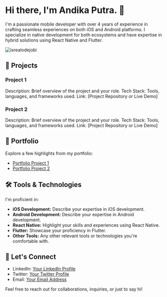 # Hi there, I'm Andika Putra. 👋

I'm a passionate mobile developer with over 4 years of experience in crafting seamless experiences on both iOS and Android platforms. I specialize in native development for both ecosystems and have expertise in hybrid solutions using React Native and Flutter.

<p align="left"> <img src="https://komarev.com/ghpvc/?username=ara-apps-dev&label=Profile%20views&color=0e75b6&style=flat" alt="isrealodejobi" />
</p>

## 🚀 Projects

### Project 1
Description: Brief overview of the project and your role.
Tech Stack: Tools, languages, and frameworks used.
Link: [Project Repository or Live Demo]

### Project 2
Description: Brief overview of the project and your role.
Tech Stack: Tools, languages, and frameworks used.
Link: [Project Repository or Live Demo]

<!-- Add more projects if needed -->

## 🌟 Portfolio

Explore a few highlights from my portfolio:

- [Portfolio Project 1](Link)
- [Portfolio Project 2](Link)

## 🛠️ Tools & Technologies

I'm proficient in:

- **iOS Development:** Describe your expertise in iOS development.
- **Android Development:** Describe your expertise in Android development.
- **React Native:** Highlight your skills and experiences using React Native.
- **Flutter:** Showcase your proficiency in Flutter.
- **Other Tools:** Any other relevant tools or technologies you're comfortable with.

## 💬 Let's Connect

- LinkedIn: [Your LinkedIn Profile](Link)
- Twitter: [Your Twitter Profile](Link)
- Email: [Your Email Address](mailto:your.email@example.com)

Feel free to reach out for collaborations, inquiries, or just to say hi!

<!--
Add any additional sections or customize further based on your preferences and additional information you'd like to showcase.
-->
